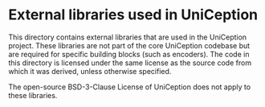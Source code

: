 # External libraries used in UniCeption

This directory contains external libraries that are used in the UniCeption project. These libraries are not part of the core UniCeption codebase but are required for specific building blocks (such as encoders). The code in this directory is licensed under the same license as the source code from which it was derived, unless otherwise specified.

The open-source BSD-3-Clause License of UniCeption does not apply to these libraries.